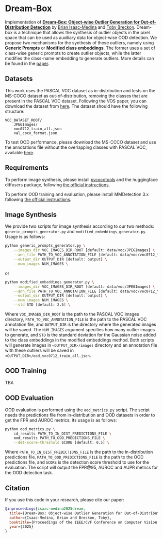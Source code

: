 # Dream-Box
Implementation of [**Dream-Box: Object-wise Outlier Generation for Out-of-Distribution Detection**](https://kostadinovshalon.github.io/dream-box/) by [Brian Isaac-Medina](https://kostadinovshalon.github.io/) and [Toby Breckon](https://breckon.org/). 
Dream-box is a technique that allows the synthesis of outlier objects in the pixel space that can be used as auxiliary data for object-wise OOD detection. We propose two
mechanisms for the synthesis of these outliers, namely using **Generic Prompts** or **Modified class embeddings**. The former uses a set of class-wise generic prompts to create
outlier objects, while the latter modifies the class-name embedding to generate outliers. More details can be found in the [paper](https://arxiv.org/abs/2504.18746).

## Datasets

This work uses the PASCAL VOC dataset as in-distribution and tests on the MS-COCO dataset as out-of-distribution, removing the classes that are present in the PASCAL VOC dataset.
Following the VOS paper, you can download the dataset from [here](https://drive.google.com/file/d/1n9C4CiBURMSCZy2LStBQTzR17rD_a67e/view?usp=sharing). The dataset should have the following structure:

```
VOC_DATASET_ROOT/
    JPEGImages/
    voc0712_train_all.json
    val_coco_format.json
```

To test OOD performance, please download the MS-COCO dataset and use the annotations file without the overlapping classes with PASCAL VOC, available [here](instances_val2017_ood_rm_overlap.json).

## Requirements

To perform image synthesis, please install [pycocotools](https://pypi.org/project/pycocotools/) and the huggingface diffusers package, following [the official instructions](https://huggingface.co/docs/diffusers/en/installation?install=Python).

To perform OOD training and evaluation, please install MMDetection 3.x following [the official instructions](https://mmdetection.readthedocs.io/en/latest/get_started.html#installation).

## Image Synthesis

We provide two scripts for image synthesis according to our two methods: `generic_prompts_generator.py` and `modified_embeddings_generator.py`. 
Usage is as follows:

```bash
python generic_prompts_generator.py \
    --images_dir VOC_IMAGES_DIR_ROOT [default: data/voc/JPEGImages] \
    --ann_file PATH_TO_VOC_ANNOTATION_FILE [default: data/voc/voc0712_train_all.json] \
    --output_dir OUTPUT_DIR [default: output] \
    --num_images NUM_IMAGES \
```
or

```bash
python modified_embeddings_generator.py \
    --images_dir VOC_IMAGES_DIR_ROOT [default: data/voc/JPEGImages] \
    --ann_file PATH_TO_VOC_ANNOTATION_FILE [default: data/voc/voc0712_train_all.json] \
    --output_dir OUTPUT_DIR [default: output] \
    --num_images NUM_IMAGES \
    --std STD [default: 2.5] \
```

Where `VOC_IMAGES_DIR_ROOT` is the path to the PASCAL VOC images directory, `PATH_TO_VOC_ANNOTATION_FILE` is the path to the PASCAL VOC annotation file, and `OUTPUT_DIR` is the directory where the generated images will be saved. The `NUM_IMAGES` argument specifies how many outlier images to generate, and `STD` is the standard deviation for the Gaussian noise added to the class embeddings in the modified embeddings method.
Both scripts will generate images in `<OUTPUT_DIR>/images` directory and an annotation file with these outliers will be saved in `<OUTPUT_DIR>/ood_voc0712_train_all.json`.

## OOD Training

TBA

## OOD Evaluation

OOD evaluation is performed using the `ood_metrics.py` script. The script needs the predictions file from in-distribution and OOD datasets in order to get the FPR and AUROC metrics. Its usage is as follows:

```bash
python ood_metrics.py \
    id_results PATH_TO_IN_DIST_PREDICTIONS_FILE \
    ood_results PATH_TO_OOD_PREDICTIONS_FILE \
    --det-score-threshold SCORE [default: 0.5] \
```

Where `PATH_TO_IN_DIST_PREDICTIONS_FILE` is the path to the in-distribution predictions file, `PATH_TO_OOD_PREDICTIONS_FILE` is the path to the OOD predictions file, and `SCORE` is the detection score threshold to use for the evaluation. The script will output the FPR@95, AUROC and AUPR metrics for the OOD detection task.

## Citation
If you use this code in your research, please cite our paper:

```bibtex
@inproceedings{isaac-medina2025dream,
  title={Dream-Box: Object-wise Outlier Generation for Out-of-Distribution Detection},
  author={Isaac-Medina, Brian and Breckon, Toby},
  booktitle={Proceedings of the IEEE/CVF Conference on Computer Vision and Pattern Recognition Worksohps (CVPRW)},
  year={2025}
}
```
